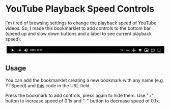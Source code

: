 # YouTube Playback Speed Controls

I'm tired of browsing settings to change the playback speed of YouTube videos. 
So, I made this bookmarklet to add controls to the bottom bar (speed up and slow down buttons and a label to see current playback speed).


![Image](https://github.com/davideporcu/YouTube-Playback-Speed-Controls/blob/master/img.png)

## Usage

You can add the bookmarklet creating a new bookmark with any name (e.g. YTSpeed) and [this](https://github.com/davideporcu/YouTube-Playback-Speed-Controls/blob/master/youtubeSpeedControls_bookmarklet.js) code in the URL field.

Press the bookmark to add controls, press again to hide them.
Use "+" button to increase speed of 0.1x and "-" button to decrease speed of 0.1x.
